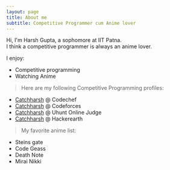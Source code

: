 ```yaml
---
layout: page
title: About me
subtitle: Competitive Programmer cum Anime lover
---
```

Hi, I'm Harsh Gupta, a sophomore at IIT Patna.  
I think a competitive programmer is always an anime lover.  

I enjoy:  
- Competitive programming   
- Watching Anime  

>Here are my following Competitive Programming profiles:  
  - [Catchharsh](https://www.codechef.com/users/catchharsh) @ Codechef
  - [Catchharsh](https://codeforces.com/profile/catchharsh) @ Codeforces
  - [Catchharsh](https://uhunt.onlinejudge.org/id/1009529) @ Uhunt Online Judge
  - [Catchharsh](https://www.hackerearth.com/@catchharsh) @ Hackerearth 
  
>My favorite anime list:
  - Steins gate
  - Code Geass
  - Death Note
  - Mirai Nikki  
  
  
